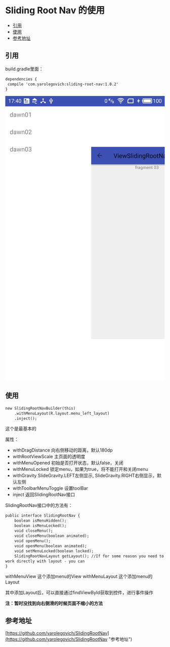 # Sliding Root Nav 的使用

* [引用](#引用)
* [使用](#使用)
* [参考地址](#参考地址)


## 引用
build.gradle里面：
```
dependencies {
 compile 'com.yarolegovich:sliding-root-nav:1.0.2'
}
```

![效果截图](app/src/main/assets/img_screen.jpg "效果截图")

## 使用
```
new SlidingRootNavBuilder(this)
    .withMenuLayout(R.layout.menu_left_layout)
    .inject();
```
这个是最基本的

属性：

* withDragDistance  向右侧移动的距离，默认180dp
* withRootViewScale  主页面的透明度
* withMenuOpened    初始是否打开状态，默认false，关闭
* withMenuLocked    锁定menu，如果为true，将不能打开和关闭menu
* withGravity     SlideGravity.LEFT左侧显示, SlideGravity.RIGHT右侧显示，默认左侧  
* withToolbarMenuToggle   设置toolBar
* inject          返回SlidingRootNav接口


SlidingRootNav接口中的方法有：
```
public interface SlidingRootNav {
    boolean isMenuHidden();
    boolean isMenuLocked();
    void closeMenu();
    void closeMenu(boolean animated);
    void openMenu();
    void openMenu(boolean animated);
    void setMenuLocked(boolean locked);
    SlidingRootNavLayout getLayout(); //If for some reason you need to work directly with layout - you can
}
```

withMenuView  这个添加menu的View
withMenuLayout 这个添加menu的Layout

其中添加Layout后，可以直接通过findViewById获取到控件，进行事件操作



**注：暂时没找到向右侧滑的时候页面不缩小的方法**

## 参考地址

[https://github.com/yarolegovich/SlidingRootNav](https://github.com/yarolegovich/SlidingRootNav "参考地址")
